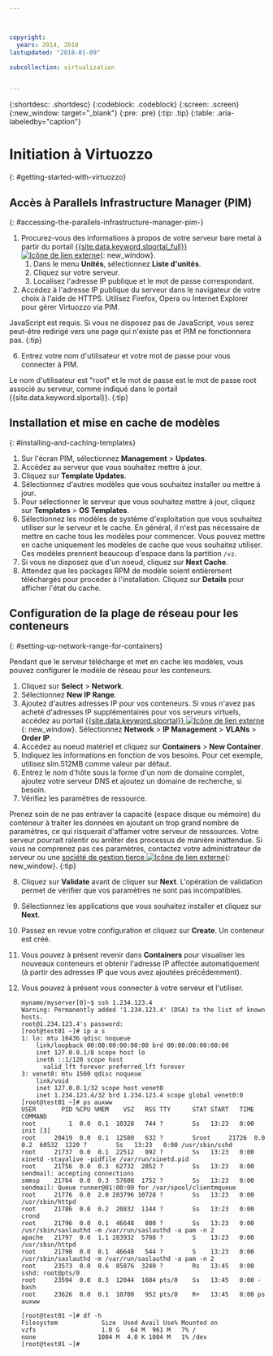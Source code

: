 ```yaml
---



copyright:
  years: 2014, 2018
lastupdated: "2018-01-09"

subcollection: virtualization


---
```


{:shortdesc: .shortdesc}
{:codeblock: .codeblock}
{:screen: .screen}
{:new_window: target="_blank"}
{:pre: .pre}
{:tip: .tip}
{:table: .aria-labeledby="caption"}

# Initiation à Virtuozzo
{: #getting-started-with-virtuozzo}

## Accès à Parallels Infrastructure Manager (PIM)
{: #accessing-the-parallels-infrastructure-manager-pim-}

1. Procurez-vous des informations à propos de votre serveur bare metal à partir du portail [{{site.data.keyword.slportal_full}} ![Icône de lien externe](../../icons/launch-glyph.svg "Icône de lien externe")](https://control.softlayer.com/){: new_window}. 
    1. Dans le menu **Unités**, sélectionnez **Liste d'unités**.
    2. Cliquez sur votre serveur.
    3. Localisez l'adresse IP publique et le mot de passe correspondant. 
5. Accédez à l'adresse IP publique du serveur dans le navigateur de votre choix à l'aide de HTTPS. Utilisez Firefox, Opera ou Internet Explorer pour gérer Virtuozzo via PIM.

JavaScript est requis. Si vous ne disposez pas de JavaScript, vous serez peut-être redirigé vers une page qui n'existe pas et PIM ne fonctionnera pas.
{:tip}

6. Entrez votre nom d'utilisateur et votre mot de passe pour vous connecter à PIM.

Le nom d'utilisateur est "root" et le mot de passe est le mot de passe root associé au serveur, comme indiqué dans le portail {{site.data.keyword.slportal}}.
{:tip}

## Installation et mise en cache de modèles
{: #installing-and-caching-templates}

1. Sur l'écran PIM, sélectionnez **Management** > **Updates**.
2. Accédez au serveur que vous souhaitez mettre à jour. 
3. Cliquez sur **Template Updates**.
4. Sélectionnez d'autres modèles que vous souhaitez installer ou mettre à jour. 
5. Pour sélectionner le serveur que vous souhaitez mettre à jour, cliquez sur **Templates** > **OS Templates**.
6. Sélectionnez les modèles de système d'exploitation que vous souhaitez utiliser sur le serveur et le cache. En général, il n'est pas nécessaire de mettre en cache tous les modèles pour commencer. Vous pouvez mettre en cache uniquement les modèles de cache que vous souhaitez utiliser. Ces modèles prennent beaucoup d'espace dans la partition `/vz`. 
7. Si vous ne disposez que d'un noeud, cliquez sur **Next Cache**.
8. Attendez que les packages RPM de modèle soient entièrement téléchargés pour procéder à l'installation. Cliquez sur **Details** pour afficher l'état du cache. 

## Configuration de la plage de réseau pour les conteneurs
{: #setting-up-network-range-for-containers}

Pendant que le serveur télécharge et met en cache les modèles, vous pouvez configurer le modèle de réseau pour les conteneurs. 

1. Cliquez sur **Select** > **Network**.
2. Sélectionnez **New IP Range**.
3. Ajoutez d'autres adresses IP pour vos conteneurs. Si vous n'avez pas acheté d'adresses IP supplémentaires pour vos serveurs virtuels, accédez au portail  [{{site.data.keyword.slportal}} ![Icône de lien externe](../../icons/launch-glyph.svg "Icône de lien externe")](https://control.softlayer.com/){: new_window}. Sélectionnez  **Network** > **IP Management** > **VLANs** > **Order IP**.
4. Accédez au noeud matériel et cliquez sur **Containers** > **New Container**.
5. Indiquez les informations en fonction de vos besoins. Pour cet exemple, utilisez slm.512MB comme valeur par défaut. 
6. Entrez le nom d'hôte sous la forme d'un nom de domaine complet, ajoutez votre serveur DNS et ajoutez un domaine de recherche, si besoin. 
7. Vérifiez les paramètres de ressource.

Prenez soin de ne pas entraver la capacité (espace disque ou mémoire) du conteneur à traiter les données en ajoutant un trop grand nombre de paramètres, ce qui risquerait d'affamer votre serveur de ressources. Votre serveur pourrait ralentir ou arrêter des processus de manière inattendue. Si vous ne comprenez pas ces paramètres, contactez votre administrateur de serveur ou une [société de gestion tierce ![Icône de lien externe](../../icons/launch-glyph.svg "Icône de lien externe")](https://developer.ibm.com/bluemix/){: new_window}.
{:tip}

8. Cliquez sur **Validate** avant de cliquer sur **Next**. L'opération de validation permet de vérifier que vos paramètres ne sont pas incompatibles. 
9. Sélectionnez les applications que vous souhaitez installer et cliquez sur **Next**. 
10. Passez en revue votre configuration et cliquez sur **Create**. Un conteneur est créé. 
11. Vous pouvez à présent revenir dans **Containers** pour visualiser les nouveaux conteneurs et obtenir l'adresse IP affectée automatiquement (à partir des adresses IP que vous avez ajoutées précédemment). 
12. Vous pouvez à présent vous connecter à votre serveur et l'utiliser.

        myname/myserver[0]~$ ssh 1.234.123.4
        Warning: Permanently added '1.234.123.4' (DSA) to the list of known hosts.
        root@1.234.123.4's password:
        [root@test01 ~]# ip a s
        1: lo: mtu 16436 qdisc noqueue
            link/loopback 00:00:00:00:00:00 brd 00:00:00:00:00:00
            inet 127.0.0.1/8 scope host lo
            inet6 ::1/128 scope host
              valid_lft forever preferred_lft forever
        3: venet0: mtu 1500 qdisc noqueue
            link/void
            inet 127.0.0.1/32 scope host venet0
            inet 1.234.123.4/32 brd 1.234.123.4 scope global venet0:0
        [root@test01 ~]# ps auxww
        USER       PID %CPU %MEM    VSZ   RSS TTY      STAT START   TIME COMMAND
        root         1  0.0  0.1  10328   744 ?        Ss   13:23   0:00 init [3]
        root     20419  0.0  0.1  12580   632 ?        Sroot     21726  0.0  0.2  60532  1220 ?        Ss   13:23   0:00 /usr/sbin/sshd
        root     21737  0.0  0.1  22512   892 ?        Ss   13:23   0:00 xinetd -stayalive -pidfile /var/run/xinetd.pid
        root     21756  0.0  0.3  62732  2052 ?        Ss   13:23   0:00 sendmail: accepting connections
        smmsp    21764  0.0  0.3  57608  1752 ?        Ss   13:23   0:00 sendmail: Queue runner@01:00:00 for /var/spool/clientmqueue
        root     21776  0.0  2.0 283796 10728 ?        Ss   13:23   0:00 /usr/sbin/httpd
        root     21786  0.0  0.2  20832  1144 ?        Ss   13:23   0:00 crond
        root     21796  0.0  0.1  46648   800 ?        Ss   13:23   0:00 /usr/sbin/saslauthd -m /var/run/saslauthd -a pam -n 2
        apache   21797  0.0  1.1 283932  5788 ?        S    13:23   0:00 /usr/sbin/httpd
        root     21798  0.0  0.1  46648   544 ?        S    13:23   0:00 /usr/sbin/saslauthd -m /var/run/saslauthd -a pam -n 2
        root     23573  0.0  0.6  85876  3240 ?        Rs   13:45   0:00 sshd: root@pts/0
        root     23594  0.0  0.3  12044  1604 pts/0    Ss   13:45   0:00 -bash
        root     23626  0.0  0.1  10700   952 pts/0    R+   13:45   0:00 ps auxww

        [root@test01 ~]# df -h
        Filesystem            Size  Used Avail Use% Mounted on
        vzfs                  1.0 G   64 M  961 M   7% /
        none                 1004 M  4.0 K 1004 M   1% /dev
        [root@test01 ~]#
